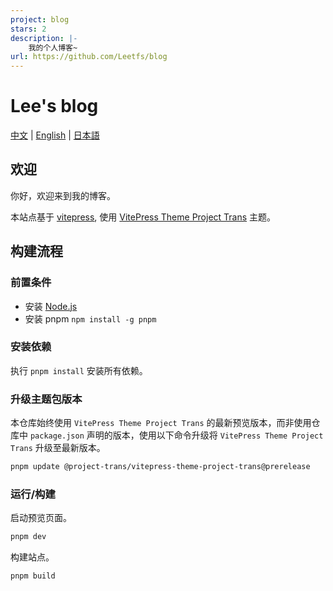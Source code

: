 ```yaml
---
project: blog
stars: 2
description: |-
    我的个人博客~
url: https://github.com/Leetfs/blog
---
```


# Lee's blog

[中文](README.md) | [English](README_en.md) | [日本語](README_ja.md)

## 欢迎

你好，欢迎来到我的博客。

本站点基于 [vitepress](https://vitepress.dev/zh/), 使用 [VitePress Theme Project Trans](https://github.com/project-trans/vitepress-theme-project-trans) 主题。

## 构建流程

### 前置条件

- 安装 [Node.js](https://nodejs.org/zh-cn)
- 安装 pnpm `npm install -g pnpm`

### 安装依赖

执行 `pnpm install` 安装所有依赖。

### 升级主题包版本

本仓库始终使用 `VitePress Theme Project Trans` 的最新预览版本，而非使用仓库中 `package.json` 声明的版本，使用以下命令升级将 `VitePress Theme Project Trans` 升级至最新版本。

```bash
pnpm update @project-trans/vitepress-theme-project-trans@prerelease
```

### 运行/构建

启动预览页面。

```bash
pnpm dev
```

构建站点。

```bash
pnpm build
```

